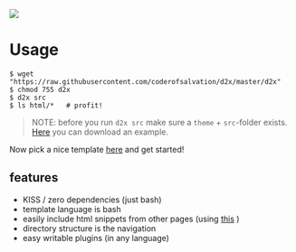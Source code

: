 ![](https://i.imgur.com/Wc1MguG.jpg)

# Usage

```
$ wget "https://raw.githubusercontent.com/coderofsalvation/d2x/master/d2x"
$ chmod 755 d2x
$ d2x src
$ ls html/*   # profit!
```

> NOTE: before you run `d2x src` make sure a `theme` + `src`-folder exists. [Here](https://raw.githubusercontent.com/coderofsalvation/d2x/master/theme.zip) you can download an example.

Now pick a nice template [here](https://github.com/coderofsalvation/html5up) and get started!

## features

* KISS / zero dependencies (just bash)
* template language is bash
* easily include html snippets from other pages (using [this](https://coderofsalvation.gitlab.io/htmlsnapshot-bookmarket/) )
* directory structure is the navigation
* easy writable plugins (in any language)

